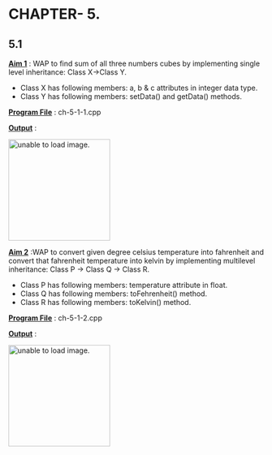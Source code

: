 # CHAPTER- 5.

## 5.1

<u>**Aim 1**</u> :  WAP to find sum of all three numbers cubes by implementing single level inheritance: Class X->Class Y.

- Class X has following members: a, b & c attributes in integer data type.
- Class Y has following members: setData() and getData() methods. 

<u>**Program File**</u> : ch-5-1-1.cpp

<u>**Output**</u> :

<img src="https://github.com/jb-jaydeep/Cpp/blob/main/pr-1(Fundamental%20Booster)/images/pr-1-1.PNG" height = "200px" alt = "unable to load image.">

<u>**Aim 2**</u> :WAP to convert given degree celsius temperature into fahrenheit and convert that fahrenheit temperature into kelvin by implementing multilevel inheritance: Class P -> Class Q -> Class R.

- Class P has following members: temperature attribute in float.
- Class Q has following members: toFehrenheit() method.
- Class R has following members: toKelvin() method.

<u>**Program File**</u> : ch-5-1-2.cpp

<u>**Output**</u> :

<img src="https://github.com/jb-jaydeep/Cpp/blob/main/pr-1(Fundamental%20Booster)/images/pr-1-2.png" height = "200px" alt = "unable to load image.">